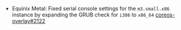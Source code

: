 - Equinix Metal: Fixed serial console settings for the `m3.small.x86` instance by expanding the GRUB check for `i386` to `x86_64` [coreos-overlay#2122](https://github.com/flatcar-linux/coreos-overlay/pull/2122)

